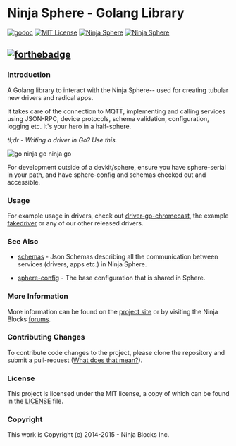 # Ninja Sphere - Golang Library

[![godoc](http://img.shields.io/badge/godoc-Reference-blue.svg)](https://godoc.org/github.com/nps5696/go-ninja)
[![MIT License](https://img.shields.io/badge/license-MIT-yellow.svg)](LICENSE)
[![Ninja Sphere](https://img.shields.io/badge/built%20by-ninja%20blocks-lightgrey.svg)](http://ninjablocks.com)
[![Ninja Sphere](https://img.shields.io/badge/works%20with-ninja%20sphere-8f72e3.svg)](http://ninjablocks.com)

[![forthebadge](http://forthebadge.com/badges/built-by-hipsters.svg)](http://forthebadge.com)
---


### Introduction
A Golang library to interact with the Ninja Sphere-- used for creating tubular new drivers and radical apps.

It takes care of the connection to MQTT, implementing and calling services using JSON-RPC, device protocols, schema validation, configuration, logging etc. It's your hero in a half-sphere.

*tl;dr - Writing a driver in Go? Use this.*

![go ninja go ninja go](http://cdn3.whatculture.com/wp-content/uploads/2013/05/vanilla-ice-ninja-turtles.jpg)


For development outside of a devkit/sphere, ensure you have sphere-serial in your path, and have sphere-config and schemas checked out and accessible.

### Usage

For example usage in drivers, check out [driver-go-chromecast](https://github.com/ninjasphere/driver-go-chromecast), the example [fakedriver](fakedriver) or any of our other released drivers.

### See Also
- [schemas](https://github.com/ninjasphere/schemas) - Json Schemas describing all the communication between services (drivers, apps etc.) in Ninja Sphere.

- [sphere-config](https://github.com/ninjasphere/sphere-config) - The base configuration that is shared in Sphere.

### More Information

More information can be found on the [project site](http://github.com/nps5696/go-ninja) or by visiting the Ninja Blocks [forums](https://discuss.ninjablocks.com).

### Contributing Changes

To contribute code changes to the project, please clone the repository and submit a pull-request ([What does that mean?](https://help.github.com/articles/using-pull-requests/)).

### License
This project is licensed under the MIT license, a copy of which can be found in the [LICENSE](LICENSE) file.

### Copyright
This work is Copyright (c) 2014-2015 - Ninja Blocks Inc.
